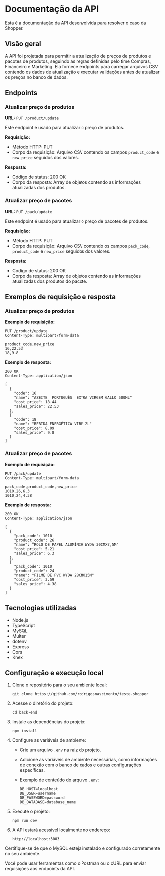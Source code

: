 # Documentação da API

Esta é a documentação da API desenvolvida para resolver o caso da Shopper.

## Visão geral

A API foi projetada para permitir a atualização de preços de produtos e pacotes de produtos, seguindo as regras definidas pelo time Compras, Financeiro e Marketing. Ela fornece endpoints para carregar arquivos CSV contendo os dados de atualização e executar validações antes de atualizar os preços no banco de dados.

## Endpoints

### Atualizar preço de produtos

**URL:** `PUT /product/update`

Este endpoint é usado para atualizar o preço de produtos.

**Requisição:**
- Método HTTP: PUT
- Corpo da requisição: Arquivo CSV contendo os campos `product_code` e `new_price` seguidos dos valores.

**Resposta:**
- Código de status: 200 OK
- Corpo da resposta: Array de objetos contendo as informações atualizadas dos produtos.

### Atualizar preço de pacotes

**URL:** `PUT /pack/update`

Este endpoint é usado para atualizar o preço de pacotes de produtos.

**Requisição:**
- Método HTTP: PUT
- Corpo da requisição: Arquivo CSV contendo os campos `pack_code`, `product_code` e `new_price` seguidos dos valores.

**Resposta:**
- Código de status: 200 OK
- Corpo da resposta: Array de objetos contendo as informações atualizadas dos produtos do pacote.

## Exemplos de requisição e resposta

### Atualizar preço de produtos

**Exemplo de requisição:**

```
PUT /product/update
Content-Type: multipart/form-data

product_code,new_price
16,22.53
18,9.8
```

**Exemplo de resposta:**

```
200 OK
Content-Type: application/json

[
  {
    "code": 16
    "name": "AZEITE  PORTUGUÊS  EXTRA VIRGEM GALLO 500ML"
    "cost_price": 18.44
    "sales_price": 22.53
  },
  {
    "code": 18
    "name": "BEBIDA ENERGÉTICA VIBE 2L"
    "cost_price": 8.09
    "sales_price": 9.8
  }
]
```

### Atualizar preço de pacotes

**Exemplo de requisição:**

```
PUT /pack/update
Content-Type: multipart/form-data

pack_code,product_code,new_price
1010,26,6.3
1010,24,4.38
```

**Exemplo de resposta:**

```
200 OK
Content-Type: application/json

[
  {
    "pack_code": 1010
    "product_code": 26
    "name": "ROLO DE PAPEL ALUMÍNIO WYDA 30CMX7,5M"
    "cost_price": 5.21
    "sales_price": 6.3
  },
  {
    "pack_code": 1010
    "product_code": 24
    "name": "FILME DE PVC WYDA 28CMX15M"
    "cost_price": 3.59
    "sales_price": 4.38
  }
]
```

## Tecnologias utilizadas

- Node.js
- TypeScript
- MySQL
- Multer
- dotenv
- Express
- Cors
- Knex

## Configuração e execução local

1. Clone o repositório para o seu ambiente local:

   ```
   git clone https://github.com/rodrigosnascimento/teste-shopper
   ```

2. Acesse o diretório do projeto:

   ```
   cd back-end
   ```

3. Instale as dependências do projeto:

   ```
   npm install
   ```

4. Configure as variáveis de ambiente:

   - Crie um arquivo `.env` na raiz do projeto.
   - Adicione as variáveis de ambiente necessárias, como informações de conexão com o banco de dados e outras configurações específicas.
   - Exemplo de conteúdo do arquivo `.env`:

     ```
     DB_HOST=localhost
     DB_USER=username
     DB_PASSWORD=password
     DB_DATABASE=database_name
     ```

5. Execute o projeto:

   ```
   npm run dev
   ```

6. A API estará acessível localmente no endereço:

   ```
   http://localhost:3003
   ```

Certifique-se de que o MySQL esteja instalado e configurado corretamente no seu ambiente.

Você pode usar ferramentas como o Postman ou o cURL para enviar requisições aos endpoints da API.
